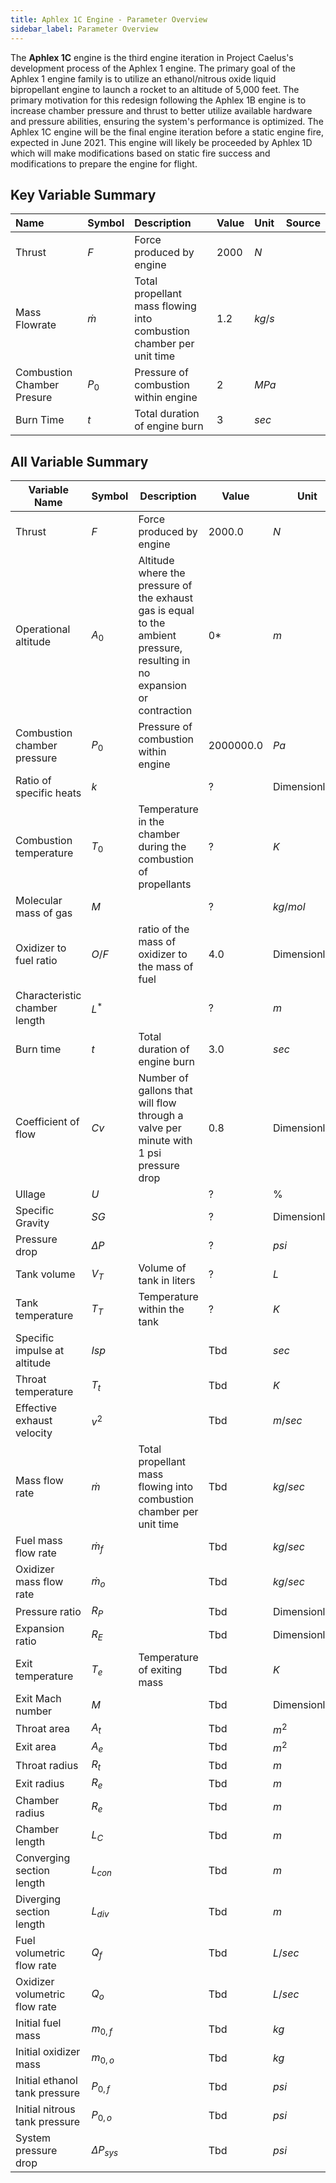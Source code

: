 ```yaml
---
title: Aphlex 1C Engine - Parameter Overview
sidebar_label: Parameter Overview
---
```


The **Aphlex 1C** engine is the third engine iteration in Project Caelus's development process of the Aphlex 1 engine. The primary goal of the Aphlex 1 engine family is to utilize an ethanol/nitrous oxide liquid bipropellant engine to launch a rocket to an altitude of 5,000 feet. The primary motivation for this redesign following the Aphlex 1B engine is to increase chamber pressure and thrust to better utilize available hardware and pressure abilities, ensuring the system's performance is optimized. The Aphlex 1C engine will be the final engine iteration before a static engine fire, expected in June 2021. This engine will likely be proceeded by Aphlex 1D which will make modifications based on static fire success and modifications to prepare the engine for flight.

## Key Variable Summary
| Name | Symbol | Description | Value | Unit | Source |
| :----------- | :------------ | :------------------------------------------------------------- | :--- | :--- | :--- |
| Thrust  | $F$ | Force produced by engine | 2000 | $N$ | |
| Mass Flowrate  | $\dot{m}$ | Total propellant mass flowing into combustion chamber per unit time | 1.2 | $kg/s$ | |
| Combustion Chamber Presure  | $P_0$ | Pressure of combustion within engine | 2 | $MPa$ | |
| Burn Time | $t$ | Total duration of engine burn | 3 | $sec$ | |

## All Variable Summary
| Variable Name                 | Symbol | Description | Value     | Unit           | Source |
| ----------------------------- | ------ | ----------- | --------- | -------------- | ------ |
| Thrust                        | $F$      | Force produced by engine | 2000.0    | $N$              | | 
| Operational altitude          | $A_0$     | Altitude where the pressure of the exhaust gas is equal to the ambient pressure, resulting in no expansion or contraction            | 0\*       | $m$ | |
| Combustion chamber pressure   | $P_0$    |Pressure of combustion within engine             | 2000000.0 | $Pa$             | |
| Ratio of specific heats       | $k$      |             | ?         | Dimensionless  | |
| Combustion temperature        | $T_0$     | Temperature in the chamber during the combustion of propellants            | ?         | $K$              | |
| Molecular mass of gas         | $M$      |             | ?         | $kg/mol$         | |
| Oxidizer to fuel ratio        | $O/F$    | ratio of the mass of oxidizer to the mass of fuel            | 4.0       | Dimensionless  | |
| Characteristic chamber length | $L^{*}$   |             | ?         | $m$              | |
| Burn time                     | $t$      | Total duration of engine burn	| 3.0       | $sec$            | |
| Coefficient of flow           | $Cv$    | Number of gallons that will flow through a valve per minute with 1 psi pressure drop            | 0.8       | Dimensionless | |
| Ullage                        | $U$      |             | ?         | $\%$              | |
| Specific Gravity              | $SG$     |             | ?         | Dimensionless  | |
| Pressure drop                 | $\Delta{P}$     |             | ?         | $psi$            | |
| Tank volume                   | $V_T$     |Volume of tank in liters             | ?         | $L$              | |
| Tank temperature              | $T_T$     | Temperature within the tank             | ?         | $K$              | |
| Specific impulse at altitude  | $Isp$    |             | Tbd       | $sec$            | |
| Throat temperature            | $T_t$     |             | Tbd       | $K$              | |
| Effective exhaust velocity    | $v^2$     |             | Tbd       | $m/sec$          | |
| Mass flow rate                | $\dot{m}$      | Total propellant mass flowing into combustion chamber per unit time            | Tbd       | $kg/sec$         | |
| Fuel mass flow rate           | $\dot{m}_f$     |             | Tbd       | $kg/sec$         | |
| Oxidizer mass flow rate       | $\dot{m}_o$     |             | Tbd       | $kg/sec$         | |
| Pressure ratio                | $R_P$     |             | Tbd       | Dimensionless  | |
| Expansion ratio               | $R_E$     |             | Tbd       | Dimensionless  | |
| Exit temperature              | $T_e$     |Temperature of exiting mass  | Tbd       | $K$              | |
| Exit Mach number              | $M$      |             | Tbd       | Dimensionless  | |
| Throat area                   | $A_t$     |             | Tbd       | $m^2$             | |
| Exit area                     | $A_e$     |             | Tbd       | $m^2$             | |
| Throat radius                 | $R_t$     |             | Tbd       | $m$              | |
| Exit radius                   | $R_e$     |             | Tbd       | $m$              | |
| Chamber radius                | $R_e$     |             | Tbd       | $m$              | |
| Chamber length                | $L_C$     |             | Tbd       | $m$              | |
| Converging section length     | $L_{con}$   |             | Tbd       | $m$              | |
| Diverging section length      | $L_{div}$   |             | Tbd       | $m$              | |
| Fuel volumetric flow rate     | $Q_f$     |             | Tbd       | $L/sec$         | |
| Oxidizer volumetric flow rate | $Q_o$     |             | Tbd       | $L/sec$         | |
| Initial fuel mass             | $m_{0,f}$    |             | Tbd       | $kg$             | |
| Initial oxidizer mass         | $m_{0,o}$    |             | Tbd       | $kg$             | |
| Initial ethanol tank pressure | $P_{0,f}$    |             | Tbd       | $psi$            | |
| Initial nitrous tank pressure | $P_{0,o}$    |             | Tbd       | $psi$            | |
| System pressure drop          | $\Delta{P_{sys}}$  |             | Tbd       | $psi$   | |
